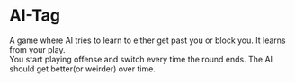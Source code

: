 # AI-Tag
A game where AI tries to learn to either get past you or block you. It learns from your play.<br>
You start playing offense and switch every time the round ends. The AI should get better(or weirder) over time.
